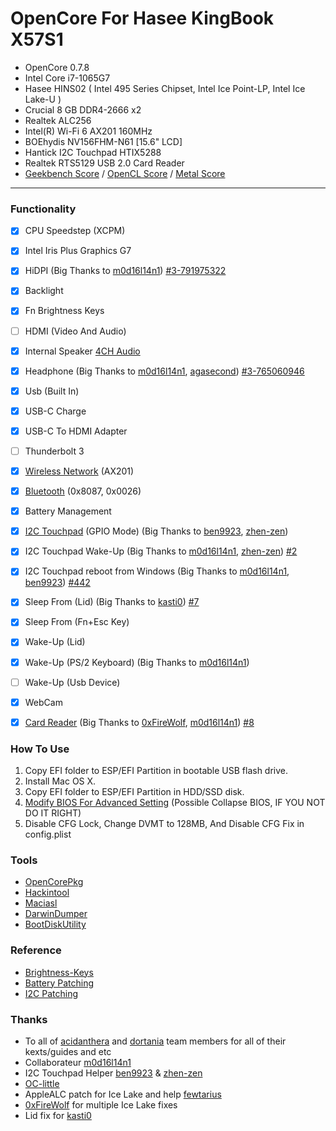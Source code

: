# OpenCore For Hasee KingBook X57S1

 - OpenCore 0.7.8
 - Intel Core i7-1065G7
 - Hasee HINS02 ( Intel 495 Series Chipset, Intel Ice Point-LP, Intel Ice Lake-U )
 - Crucial 8 GB DDR4-2666 x2
 - Realtek ALC256
 - Intel(R) Wi-Fi 6 AX201 160MHz
 - BOEhydis NV156FHM-N61 [15.6" LCD]
 - Hantick I2C Touchpad HTIX5288
 - Realtek RTS5129 USB 2.0 Card Reader
 - [Geekbench Score] / [OpenCL Score] / [Metal Score]

---

### Functionality
 - [x] CPU Speedstep (XCPM)
 - [x] Intel Iris Plus Graphics G7
 - [x] HiDPI (Big Thanks to [m0d16l14n1]) [#3-791975322]
 - [x] Backlight
 - [x] Fn Brightness Keys
 - [ ] HDMI (Video And Audio)
 - [x] Internal Speaker [4CH Audio]
 - [x] Headphone (Big Thanks to [m0d16l14n1], [agasecond]) [#3-765060946]
 - [x] Usb (Built In)
 - [x] USB-C Charge
 - [x] USB-C To HDMI Adapter
 - [ ] Thunderbolt 3
 - [x] [Wireless Network] (AX201)
 - [x] [Bluetooth] (0x8087, 0x0026)
 - [x] Battery Management
 - [x] [I2C Touchpad] (GPIO Mode) (Big Thanks to [ben9923], [zhen-zen])
 - [x] I2C Touchpad Wake-Up (Big Thanks to [m0d16l14n1], [zhen-zen]) [#2]
 - [x] I2C Touchpad reboot from Windows (Big Thanks to [m0d16l14n1], [ben9923]) [#442]
 - [x] Sleep From (Lid) (Big Thanks to [kasti0]) [#7]
 - [x] Sleep From (Fn+Esc Key)
 - [x] Wake-Up (Lid)
 - [x] Wake-Up (PS/2 Keyboard) (Big Thanks to [m0d16l14n1])
 - [ ] Wake-Up (Usb Device)
 - [x] WebCam
 - [x] [Card Reader] (Big Thanks to [0xFireWolf], [m0d16l14n1]) [#8]



### How To Use
 1. Copy EFI folder to ESP/EFI Partition in bootable USB flash drive.
 2. Install Mac OS X.
 3. Copy EFI folder to ESP/EFI Partition in HDD/SSD disk.
 5. [Modify BIOS For Advanced Setting] (Possible Collapse BIOS, IF YOU NOT DO IT RIGHT)
 6. Disable CFG Lock, Change DVMT to 128MB, And Disable CFG Fix in config.plist


### Tools
  - [OpenCorePkg]
  - [Hackintool]
  - [Maciasl]
  - [DarwinDumper]
  - [BootDiskUtility]


### Reference
  - [Brightness-Keys](https://www.tonymacx86.com/threads/guide-patching-dsdt-ssdt-for-laptop-backlight-control.152659/)
  - [Battery Patching](https://github.com/daliansky/OC-little/tree/master/08-%E7%94%B5%E6%B1%A0%E8%A1%A5%E4%B8%81)
  - [I2C Patching](https://www.penghubingzhou.cn/2019/01/06/VoodooI2C%20DSDT%20Edit/)


### Thanks
* To all of [acidanthera] and [dortania] team members for all of their kexts/guides and etc 
* Collaborateur [m0d16l14n1]
* I2C Touchpad Helper [ben9923] & [zhen-zen]
* [OC-little]
* AppleALC patch for Ice Lake and help [fewtarius] 
* [0xFireWolf] for multiple Ice Lake fixes
* Lid fix for [kasti0]

[Geekbench Score]:<https://browser.geekbench.com/v5/cpu/3534153>
[OpenCL Score]:<https://browser.geekbench.com/v5/compute/1430453>
[Metal Score]:<https://browser.geekbench.com/v5/compute/1430464>

[OpenCorePkg]: <https://github.com/acidanthera/OpenCorePkg>
[Hackintool]: <https://github.com/headkaze/Hackintool>
[Maciasl]: <https://sourceforge.net/projects/maciasl/>
[DarwinDumper]: <https://bitbucket.org/blackosx/darwindumper>
[BootDiskUtility]: <http://cvad-mac.narod.ru/>

[Wireless Network]: <https://github.com/OpenIntelWireless/itlwm>
[Bluetooth]: <https://github.com/OpenIntelWireless/IntelBluetoothFirmware>
[I2C Touchpad]: <https://github.com/VoodooI2C/VoodooI2C>
[Card Reader]: <https://github.com/0xFireWolf/RealtekCardReader>

[Modify BIOS For Advanced Setting]: <https://github.com/Ardentwheel/OpenCore-Hasee-X57S1/tree/master/Tools/BIOS>
[4CH Audio]: <https://github.com/acidanthera/AppleALC/pull/601>
[#2]: <https://github.com/Ardentwheel/OpenCore-Hasee-X57S1/issues/2>
[#3-765060946]: <https://github.com/Ardentwheel/OpenCore-Hasee-X57S1/issues/3#issuecomment-765060946>
[#3-791975322]: <https://github.com/Ardentwheel/OpenCore-Hasee-X57S1/issues/3#issuecomment-791975322>
[#7]: <https://github.com/Ardentwheel/OpenCore-Hasee-X57S1/issues/7>
[#8]: <https://github.com/Ardentwheel/OpenCore-Hasee-X57S1/issues/8>
[#442]: <https://github.com/VoodooI2C/VoodooI2C/issues/442>


[ben9923]: <https://github.com/ben9923>
[m0d16l14n1]: <https://github.com/m0d16l14n1>
[zhen-zen]: <https://github.com/zhen-zen>
[OC-little]: <https://github.com/daliansky/OC-little>
[fewtarius]: <https://github.com/fewtarius>
[acidanthera]: <https://github.com/acidanthera>
[dortania]: <https://github.com/dortania>
[0xFireWolf]: <https://github.com/0xFireWolf>
[kasti0]: <https://github.com/kasti0>
[agasecond]: <https://github.com/agasecond>

